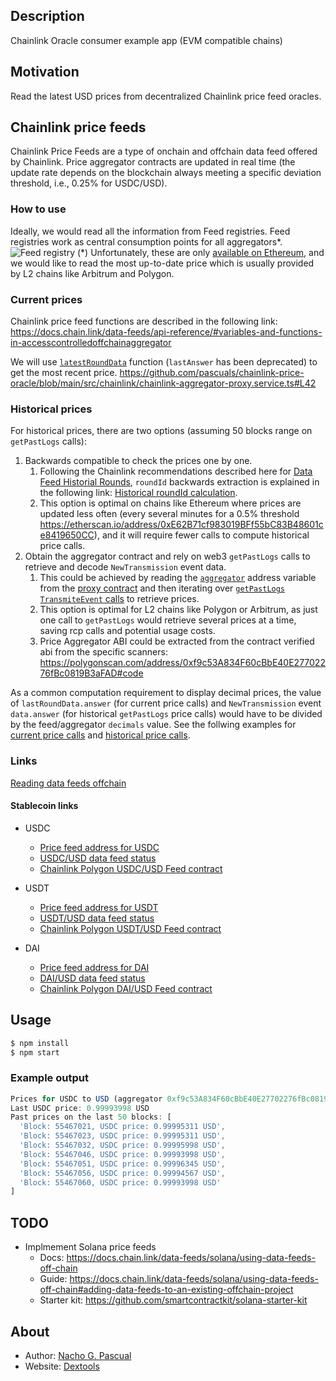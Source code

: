 ## Description

Chainlink Oracle consumer example app (EVM compatible chains)

## Motivation

Read the latest USD prices from decentralized Chainlink price feed oracles. 

## Chainlink price feeds

Chainlink Price Feeds are a type of onchain and offchain data feed offered by Chainlink. Price aggregator contracts are updated in real time (the update rate depends on the blockchain always meeting a specific deviation threshold, i.e., 0.25% for USDC/USD).

### How to use
Ideally, we would read all the information from Feed registries. Feed registries work as central consumption points for all aggregators*.
![Feed registry](https://github.com/pascuals/chainlink-price-oracle/assets/1655541/0f35d1ee-e207-46f8-a772-e3d05b88ed94)
(*) Unfortunately, these are only [available on Ethereum](https://docs.chain.link/data-feeds/feed-registry#contract-addresses), and we would like to read the most up-to-date price which is usually provided by L2 chains like Arbitrum and Polygon.

### Current prices
Chainlink price feed functions are described in the following link:\
https://docs.chain.link/data-feeds/api-reference/#variables-and-functions-in-accesscontrolledoffchainaggregator

We will use [`latestRoundData`](https://docs.chain.link/data-feeds/api-reference/#latestrounddata-1) function (`lastAnswer` has been deprecated) to get the most recent price.
https://github.com/pascuals/chainlink-price-oracle/blob/main/src/chainlink/chainlink-aggregator-proxy.service.ts#L42

### Historical prices
For historical prices, there are two options (assuming 50 blocks range on `getPastLogs` calls):
1. Backwards compatible to check the prices one by one.
    1. Following the Chainlink recommendations described here for [Data Feed Historial Rounds](https://docs.chain.link/data-feeds/historical-data#historical-rounds), `roundId` backwards extraction is explained in the following link: [Historical roundId calculation](https://docs.chain.link/data-feeds/historical-data#roundid-in-proxy).
    1. This option is optimal on chains like Ethereum where prices are updated less often (every several minutes for a 0.5% threshold https://etherscan.io/address/0xE62B71cf983019BFf55bC83B48601ce8419650CC), and it will require fewer calls to compute historical price calls.
1. Obtain the aggregator contract and rely on web3 `getPastLogs` calls to retrieve and decode `NewTransmission` event data.
    1. This could be achieved by reading the [`aggregator`](https://github.com/pascuals/chainlink-price-oracle/blob/main/src/chainlink/chainlink-aggregator-proxy.service.ts#L38) address variable from the [proxy contract](https://polygonscan.com/address/0xfE4A8cc5b5B2366C1B58Bea3858e81843581b2F7#readContract) and then iterating over [`getPastLogs` `TransmiteEvent` calls](https://github.com/pascuals/chainlink-price-oracle/blob/main/src/chainlink/chainlink-aggregator.ts#L22) to retrieve prices.
    1. This option is optimal for L2 chains like Polygon or Arbitrum, as just one call to `getPastLogs` would retrieve several prices at a time, saving rcp calls and potential usage costs.
    1. Price Aggregator ABI could be extracted from the contract verified abi from the specific scanners:\
https://polygonscan.com/address/0xf9c53A834F60cBbE40E27702276fBc0819B3aFAD#code

As a common computation requirement to display decimal prices, the value of `lastRoundData.answer` (for current price calls) and `NewTransmission` event `data.answer` (for historical `getPastLogs` price calls) would have to be divided by the feed/aggregator `decimals` value. See the follwing examples for [current price calls](https://github.com/pascuals/chainlink-price-oracle/blob/main/src/chainlink/chainlink-aggregator-proxy.service.ts#L44) and [historical price calls](https://github.com/pascuals/chainlink-price-oracle/blob/main/src/chainlink/chainlink-aggregator.ts#L40).

### Links
[Reading data feeds offchain](https://docs.chain.link/data-feeds/using-data-feeds#reading-data-feeds-offchain)

#### Stablecoin links
- USDC
    - [Price feed address for USDC](https://docs.chain.link/data-feeds/price-feeds/addresses?network=polygon&page=1&categories=low&search=USDC+%2F+USD)
    - [USDC/USD data feed status](https://data.chain.link/feeds/ethereum/polygon/usdc-usd)
    - [Chainlink Polygon USDC/USD Feed contract](https://polygonscan.com/address/0xfE4A8cc5b5B2366C1B58Bea3858e81843581b2F7#readContract)

- USDT
    - [Price feed address for USDT](https://docs.chain.link/data-feeds/price-feeds/addresses?network=polygon&page=1&categories=low&search=USDT+%2F+USD)
    - [USDT/USD data feed status](https://data.chain.link/feeds/polygon/mainnet/usdt-usd)
    - [Chainlink Polygon USDT/USD Feed contract](https://polygonscan.com/address/0x0A6513e40db6EB1b165753AD52E80663aeA50545#readContract)

- DAI
    - [Price feed address for DAI](https://docs.chain.link/data-feeds/price-feeds/addresses?network=polygon&page=1&categories=low&search=DAI+%2F+USD)
    - [DAI/USD data feed status](https://data.chain.link/feeds/polygon/mainnet/dai-usd)
    - [Chainlink Polygon DAI/USD Feed contract](https://polygonscan.com/address/0x4746DeC9e833A82EC7C2C1356372CcF2cfcD2F3D#readContract)



## Usage

```bash
$ npm install
$ npm start
```

### Example output

```typescript
Prices for USDC to USD (aggregator 0xf9c53A834F60cBbE40E27702276fBc0819B3aFAD):
Last USDC price: 0.99993998 USD
Past prices on the last 50 blocks: [
  'Block: 55467021, USDC price: 0.99995311 USD',
  'Block: 55467023, USDC price: 0.99995311 USD',
  'Block: 55467032, USDC price: 0.99995998 USD',
  'Block: 55467046, USDC price: 0.99993998 USD',
  'Block: 55467051, USDC price: 0.99996345 USD',
  'Block: 55467056, USDC price: 0.99994567 USD',
  'Block: 55467060, USDC price: 0.99993998 USD'
]
```

## TODO
- Implmement Solana price feeds
  - Docs: https://docs.chain.link/data-feeds/solana/using-data-feeds-off-chain
  - Guide: https://docs.chain.link/data-feeds/solana/using-data-feeds-off-chain#adding-data-feeds-to-an-existing-offchain-project
  - Starter kit: https://github.com/smartcontractkit/solana-starter-kit

## About

- Author: [Nacho G. Pascual](https://github.com/pascuals)
- Website: [Dextools](https://www.dextools.io)
